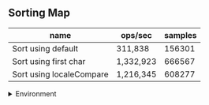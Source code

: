 ## Sorting Map

|name|ops/sec|samples|
|-|-|-|
|Sort using default|311,838|156301|
|Sort using first char|1,332,923|666567|
|Sort using localeCompare|1,216,345|608277|


<details>
<summary>Environment</summary>

* __Machine:__ linux x64 | 4 vCPUs | 7.6GB Mem
* __Run:__ Tue May 06 2025 19:43:40 GMT+0000 (Coordinated Universal Time)
* __Node:__ `v23.0.0`
</details>

<!--
{"environment":{"platform":"linux","arch":"x64","cpus":4,"totalMemory":7.597835540771484},"benchmarks":[{"name":"Sort using default","samples":156301,"opsSec":311838.5176494375},{"name":"Sort using first char","samples":666567,"opsSec":1332923.4460807634},{"name":"Sort using localeCompare","samples":608277,"opsSec":1216345.1219175935}]}-->

